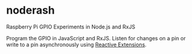 noderash
========

Raspberry Pi GPIO Experiments in Node.js and RxJS

Program the GPIO in JavaScript and RxJS. Listen for changes on a pin or write to a pin asynchronously using [Reactive Extensions](https://github.com/Reactive-Extensions/RxJS).
